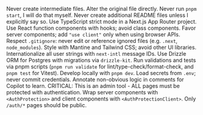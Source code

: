 Never create intermediate files. Alter the original file directly.
Never run `pnpm start`, I will do that myself.
Never create additional README files unless I explicitly say so.
Use TypeScript strict mode in a Next.js App Router project.
Use React function components with hooks; avoid class components.
Favor server components; add `"use client"` only when using browser APIs.
Respect `.gitignore`: never edit or reference ignored files (e.g. `.next`, `node_modules`).
Style with Mantine and Tailwind CSS; avoid other UI libraries.
Internationalize all user strings with `next-intl` message IDs.
Use Drizzle ORM for Postgres with migrations via `drizzle-kit`.
Run validations and tests via pnpm scripts (`pnpm run validate` for lint/type-check/format-check, and `pnpm test` for Vitest).
Develop locally with `pnpm dev`.
Load secrets from `.env`; never commit credentials.
Annotate non-obvious logic in comments for Copilot to learn.
CRITICAL: This is an admin tool - ALL pages must be protected with authentication. Wrap server components with `<AuthProtection>` and client components with `<AuthProtectionClient>`. Only `/auth/*` pages should be public.
